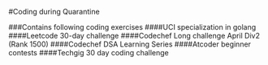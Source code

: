 #Coding during Quarantine

###Contains following coding exercises
####UCI specialization in golang
####Leetcode 30-day challenge
####Codechef Long challenge April Div2 (Rank 1500)
####Codechef DSA Learning Series
####Atcoder beginner contests
####Techgig 30 day coding challenge
